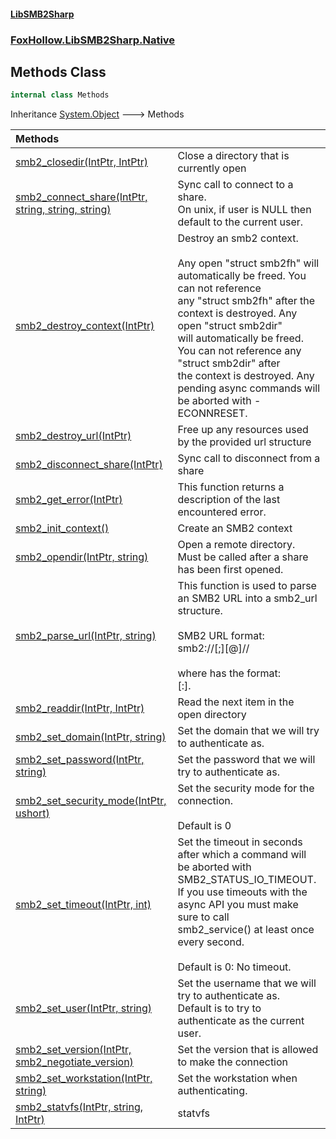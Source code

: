 #### [LibSMB2Sharp](index.md 'index')
### [FoxHollow.LibSMB2Sharp.Native](FoxHollow_LibSMB2Sharp_Native.md 'FoxHollow.LibSMB2Sharp.Native')
## Methods Class
```csharp
internal class Methods
```

Inheritance [System.Object](https://docs.microsoft.com/en-us/dotnet/api/System.Object 'System.Object') &#129106; Methods  

| Methods | |
| :--- | :--- |
| [smb2_closedir(IntPtr, IntPtr)](FoxHollow_LibSMB2Sharp_Native_Methods_smb2_closedir(System_IntPtr_System_IntPtr).md 'FoxHollow.LibSMB2Sharp.Native.Methods.smb2_closedir(System.IntPtr, System.IntPtr)') | Close a directory that is currently open<br/> |
| [smb2_connect_share(IntPtr, string, string, string)](FoxHollow_LibSMB2Sharp_Native_Methods_smb2_connect_share(System_IntPtr_string_string_string).md 'FoxHollow.LibSMB2Sharp.Native.Methods.smb2_connect_share(System.IntPtr, string, string, string)') | Sync call to connect to a share.<br/>On unix, if user is NULL then default to the current user.<br/> |
| [smb2_destroy_context(IntPtr)](FoxHollow_LibSMB2Sharp_Native_Methods_smb2_destroy_context(System_IntPtr).md 'FoxHollow.LibSMB2Sharp.Native.Methods.smb2_destroy_context(System.IntPtr)') | Destroy an smb2 context.<br/><br/>Any open "struct smb2fh" will automatically be freed. You can not reference<br/>any "struct smb2fh" after the context is destroyed. Any open "struct smb2dir" <br/>will automatically be freed. You can not reference any "struct smb2dir" after <br/>the context is destroyed. Any pending async commands will be aborted with -ECONNRESET.<br/> |
| [smb2_destroy_url(IntPtr)](FoxHollow_LibSMB2Sharp_Native_Methods_smb2_destroy_url(System_IntPtr).md 'FoxHollow.LibSMB2Sharp.Native.Methods.smb2_destroy_url(System.IntPtr)') | Free up any resources used by the provided url structure<br/> |
| [smb2_disconnect_share(IntPtr)](FoxHollow_LibSMB2Sharp_Native_Methods_smb2_disconnect_share(System_IntPtr).md 'FoxHollow.LibSMB2Sharp.Native.Methods.smb2_disconnect_share(System.IntPtr)') | Sync call to disconnect from a share<br/> |
| [smb2_get_error(IntPtr)](FoxHollow_LibSMB2Sharp_Native_Methods_smb2_get_error(System_IntPtr).md 'FoxHollow.LibSMB2Sharp.Native.Methods.smb2_get_error(System.IntPtr)') | This function returns a description of the last encountered error.<br/> |
| [smb2_init_context()](FoxHollow_LibSMB2Sharp_Native_Methods_smb2_init_context().md 'FoxHollow.LibSMB2Sharp.Native.Methods.smb2_init_context()') | Create an SMB2 context<br/> |
| [smb2_opendir(IntPtr, string)](FoxHollow_LibSMB2Sharp_Native_Methods_smb2_opendir(System_IntPtr_string).md 'FoxHollow.LibSMB2Sharp.Native.Methods.smb2_opendir(System.IntPtr, string)') | Open a remote directory. Must be called after a share has been first opened.<br/> |
| [smb2_parse_url(IntPtr, string)](FoxHollow_LibSMB2Sharp_Native_Methods_smb2_parse_url(System_IntPtr_string).md 'FoxHollow.LibSMB2Sharp.Native.Methods.smb2_parse_url(System.IntPtr, string)') | This function is used to parse an SMB2 URL into a smb2_url structure.<br/><br/>SMB2 URL format:<br/>  smb2://[<domain>;][<username>@]<server>/<share>/<path><br/><br/>where <server> has the format:<br/>  <host>[:<port>].<br/> |
| [smb2_readdir(IntPtr, IntPtr)](FoxHollow_LibSMB2Sharp_Native_Methods_smb2_readdir(System_IntPtr_System_IntPtr).md 'FoxHollow.LibSMB2Sharp.Native.Methods.smb2_readdir(System.IntPtr, System.IntPtr)') | Read the next item in the open directory<br/> |
| [smb2_set_domain(IntPtr, string)](FoxHollow_LibSMB2Sharp_Native_Methods_smb2_set_domain(System_IntPtr_string).md 'FoxHollow.LibSMB2Sharp.Native.Methods.smb2_set_domain(System.IntPtr, string)') | Set the domain that we will try to authenticate as.<br/> |
| [smb2_set_password(IntPtr, string)](FoxHollow_LibSMB2Sharp_Native_Methods_smb2_set_password(System_IntPtr_string).md 'FoxHollow.LibSMB2Sharp.Native.Methods.smb2_set_password(System.IntPtr, string)') | Set the password that we will try to authenticate as.<br/> |
| [smb2_set_security_mode(IntPtr, ushort)](FoxHollow_LibSMB2Sharp_Native_Methods_smb2_set_security_mode(System_IntPtr_ushort).md 'FoxHollow.LibSMB2Sharp.Native.Methods.smb2_set_security_mode(System.IntPtr, ushort)') | Set the security mode for the connection.<br/><br/>Default is 0<br/> |
| [smb2_set_timeout(IntPtr, int)](FoxHollow_LibSMB2Sharp_Native_Methods_smb2_set_timeout(System_IntPtr_int).md 'FoxHollow.LibSMB2Sharp.Native.Methods.smb2_set_timeout(System.IntPtr, int)') | Set the timeout in seconds after which a command will be aborted with<br/>SMB2_STATUS_IO_TIMEOUT.<br/>If you use timeouts with the async API you must make sure to call<br/>smb2_service() at least once every second.<br/><br/>Default is 0: No timeout.<br/> |
| [smb2_set_user(IntPtr, string)](FoxHollow_LibSMB2Sharp_Native_Methods_smb2_set_user(System_IntPtr_string).md 'FoxHollow.LibSMB2Sharp.Native.Methods.smb2_set_user(System.IntPtr, string)') | Set the username that we will try to authenticate as.<br/>Default is to try to authenticate as the current user. <br/> |
| [smb2_set_version(IntPtr, smb2_negotiate_version)](FoxHollow_LibSMB2Sharp_Native_Methods_smb2_set_version(System_IntPtr_FoxHollow_LibSMB2Sharp_Native_smb2_negotiate_version).md 'FoxHollow.LibSMB2Sharp.Native.Methods.smb2_set_version(System.IntPtr, FoxHollow.LibSMB2Sharp.Native.smb2_negotiate_version)') | Set the version that is allowed to make the connection<br/> |
| [smb2_set_workstation(IntPtr, string)](FoxHollow_LibSMB2Sharp_Native_Methods_smb2_set_workstation(System_IntPtr_string).md 'FoxHollow.LibSMB2Sharp.Native.Methods.smb2_set_workstation(System.IntPtr, string)') | Set the workstation when authenticating.<br/> |
| [smb2_statvfs(IntPtr, string, IntPtr)](FoxHollow_LibSMB2Sharp_Native_Methods_smb2_statvfs(System_IntPtr_string_System_IntPtr).md 'FoxHollow.LibSMB2Sharp.Native.Methods.smb2_statvfs(System.IntPtr, string, System.IntPtr)') | statvfs<br/> |
